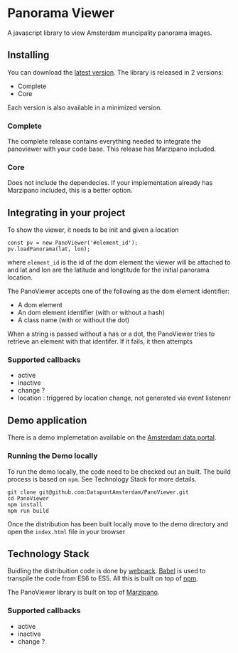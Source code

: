 # Panorama Viewer

A javascript library to view Amsterdam muncipality panorama images.

## Installing

You can download the [latest version](https://panoviewer.data.amsterdam.nl/dist/panoviewer.js). The library is released in 2 versions:
- Complete
- Core

Each version is also available in a minimized version.

### Complete
The complete release contains everything needed to integrate the panoviewer with your code base. This release has Marzipano included. 

### Core
Does not include the dependecies. If your implementation already has Marzipano included, this is a better option.

## Integrating in your project
To show the viewer, it needs to be init and given a location

	const pv = new PanoViewer('#element_id');
	pv.loadPanorama(lat, lon);

where `element_id` is the id of the dom element the viewer will be attached to and lat and lon are the latitude and longtitude for the initial panorama location.

The PanoViewer accepts one of the following as the dom element identifier:

- A dom element
- An dom element identifier (with or without a hash)
- A class name (with or without the dot)

When a string is passed without a has or a dot, the PanoViewer tries to retrieve an element with that identifer. If it fails, it then attempts 
### Supported callbacks

- active
- inactive
- change ?
- location : triggered by location change, not generated via event listenenr
## Demo application
There is a demo implemetation available on the [Amsterdam data portal](https://panoviewer.data.amsterdam.nl).

### Running the Demo locally
To run the demo locally, the code need to be checked out an built. The build process is based on `npm`. See Technology Stack for more details.

	git clone git@github.com:DatapuntAmsterdam/PanoViewer.git
	cd PanoViewer
	npm install
	npm run build

Once the distribution has been built locally move to the demo directory and open the `index.html` file in your browser

## Technology Stack
Buidling the distribuition code is done by [webpack](webpack.js.org). [Babel](https://babeljs.io) is used to transpile the code from ES6 to ES5. All this is built on top of [npm](https://www.npmjs.com).

The PanoViewer library is built on top of [Marzipano](http://www.marzipano.net).

### Supported callbacks

- active
- inactive
- change ?
